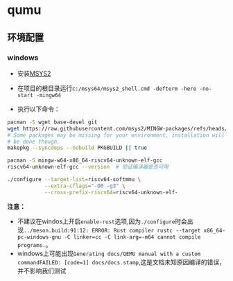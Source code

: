 # qumu

## 环境配置

### windows

- 安装[MSYS2](https://www.msys2.org/)
- 在项目的根目录运行`c:/msys64/msys2_shell.cmd -defterm -here -no-start -mingw64`

- 执行以下命令：

```bash
pacman -S wget base-devel git
wget https://raw.githubusercontent.com/msys2/MINGW-packages/refs/heads/master/mingw-w64-qemu/PKGBUILD
# Some packages may be missing for your environment, installation will still
# be done though.
makepkg --syncdeps --nobuild PKGBUILD || true

pacman -S mingw-w64-x86_64-riscv64-unknown-elf-gcc
riscv64-unknown-elf-gcc --version  # 验证编译器是否可用

./configure --target-list=riscv64-softmmu \
            --extra-cflags="-O0 -g3" \
            --cross-prefix-riscv64=riscv64-unknown-elf- 
```

**注意：**

- 不建议在windos上开启`enable-rust`选项,因为`./configure`时会出现`../meson.build:91:12: ERROR: Rust compiler rustc --target x86_64-pc-windows-gnu -C linker=cc -C link-arg=-m64 cannot compile programs.`。
- windows上可能出现`Generating docs/QEMU manual with a custom commandFAILED: [code=1] docs/docs.stamp`,这是文档未知原因编译的错误，并不影响我们测试
